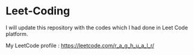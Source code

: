 # Leet-Coding
 I will update this repository with the codes which I had done in Leet Code platform.
 
 My LeetCode profile : https://leetcode.com/r_a_g_h_u_a_l_r/
